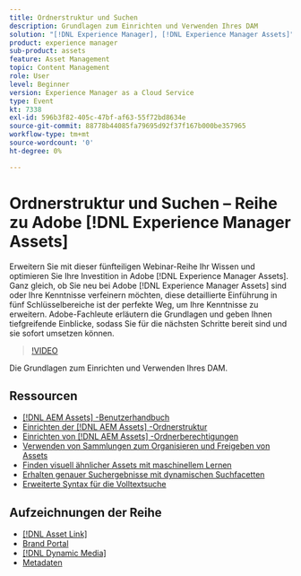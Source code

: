 ```yaml
---
title: Ordnerstruktur und Suchen
description: Grundlagen zum Einrichten und Verwenden Ihres DAM
solution: "[!DNL Experience Manager], [!DNL Experience Manager Assets]"
product: experience manager
sub-product: assets
feature: Asset Management
topic: Content Management
role: User
level: Beginner
version: Experience Manager as a Cloud Service
type: Event
kt: 7338
exl-id: 596b3f82-405c-47bf-af63-55f72bd8634e
source-git-commit: 88778b44085fa79695d92f37f167b000be357965
workflow-type: tm+mt
source-wordcount: '0'
ht-degree: 0%

---
```


# Ordnerstruktur und Suchen – Reihe zu Adobe [!DNL Experience Manager Assets]

Erweitern Sie mit dieser fünfteiligen Webinar-Reihe Ihr Wissen und optimieren Sie Ihre Investition in Adobe [!DNL Experience Manager Assets]. Ganz gleich, ob Sie neu bei Adobe [!DNL Experience Manager Assets] sind oder Ihre Kenntnisse verfeinern möchten, diese detaillierte Einführung in fünf Schlüsselbereiche ist der perfekte Weg, um Ihre Kenntnisse zu erweitern. Adobe-Fachleute erläutern die Grundlagen und geben Ihnen tiefgreifende Einblicke, sodass Sie für die nächsten Schritte bereit sind und sie sofort umsetzen können.

>[!VIDEO](https://video.tv.adobe.com/v/332135/?quality=12&learn=on&hidetitle=true)

Die Grundlagen zum Einrichten und Verwenden Ihres DAM.

## Ressourcen

* [[!DNL AEM Assets] -Benutzerhandbuch](https://experienceleague.adobe.com/de/docs/experience-manager-65/content/assets/assets)
* [Einrichten der [!DNL AEM Assets] -Ordnerstruktur](https://experienceleague.adobe.com/de/docs/experience-manager-learn/assets/configuring/baseline-folders)
* [Einrichten von [!DNL AEM Assets] -Ordnerberechtigungen](https://experienceleague.adobe.com/de/docs/experience-manager-learn/assets/configuring/baseline-permissions)
* [Verwenden von Sammlungen zum Organisieren und Freigeben von Assets](https://experienceleague.adobe.com/de/docs/experience-manager-learn/assets/search-and-discovery/collections)
* [Finden visuell ähnlicher Assets mit maschinellem Lernen](https://experienceleague.adobe.com/de/docs/experience-manager-learn/assets/search-and-discovery/search)
* [Erhalten genauer Suchergebnisse mit dynamischen Suchfacetten](https://experienceleague.adobe.com/de/docs/experience-manager-learn/assets/search-and-discovery/search)
* [Erweiterte Syntax für die Volltextsuche](https://experienceleague.adobe.com/de/docs/experience-manager-64/assets/using/gql-search#using)

## Aufzeichnungen der Reihe

* [[!DNL Asset Link]](asset-link.md)
* [Brand Portal](brand-portal.md)
* [[!DNL Dynamic Media]](dynamic-media.md)
* [Metadaten](metadata.md)

